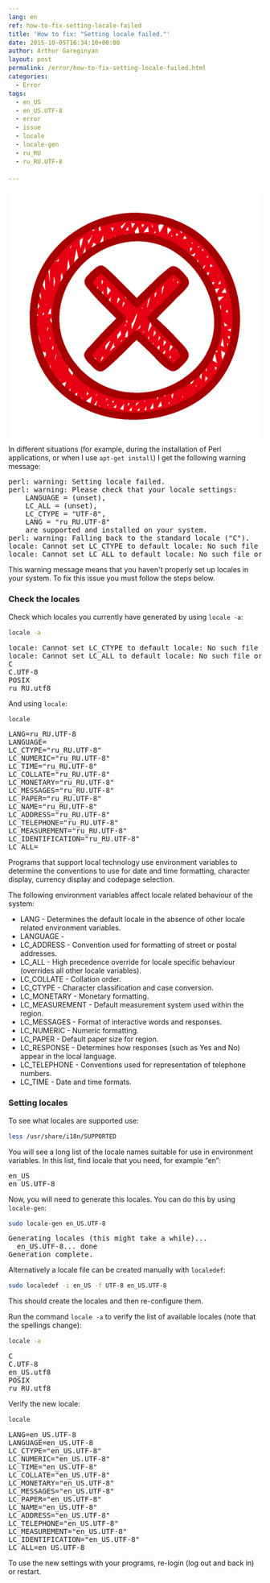 ```yaml
---
lang: en
ref: how-to-fix-setting-locale-failed
title: 'How to fix: "Setting locale failed."'
date: 2015-10-05T16:34:10+00:00
author: Arthur Gareginyan
layout: post
permalink: /error/how-to-fix-setting-locale-failed.html
categories:
  - Error
tags:
  - en_US
  - en_US.UTF-8
  - error
  - issue
  - locale
  - locale-gen
  - ru_RU
  - ru_RU.UTF-8

---
```


![thumb](/images/error.png)
In different situations (for example, during the installation of Perl applications, or when I use `apt-get install`) I get the following warning message:
<pre>
perl: warning: Setting locale failed.
perl: warning: Please check that your locale settings:
	LANGUAGE = (unset),
	LC_ALL = (unset),
	LC_CTYPE = "UTF-8",
	LANG = "ru_RU.UTF-8"
    are supported and installed on your system.
perl: warning: Falling back to the standard locale ("C").
locale: Cannot set LC_CTYPE to default locale: No such file or directory
locale: Cannot set LC_ALL to default locale: No such file or directory
</pre>

This warning message means that you haven't properly set up locales in your system. To fix this issue you must follow the steps below.


### Check the locales

Check which locales you currently have generated by using `locale -a`:

```sh
locale -a
```

<pre>
locale: Cannot set LC_CTYPE to default locale: No such file or directory
locale: Cannot set LC_ALL to default locale: No such file or directory
C
C.UTF-8
POSIX
ru_RU.utf8
</pre>

And using `locale`:

```sh
locale
```

<pre>
LANG=ru_RU.UTF-8
LANGUAGE=
LC_CTYPE="ru_RU.UTF-8"
LC_NUMERIC="ru_RU.UTF-8"
LC_TIME="ru_RU.UTF-8"
LC_COLLATE="ru_RU.UTF-8"
LC_MONETARY="ru_RU.UTF-8"
LC_MESSAGES="ru_RU.UTF-8"
LC_PAPER="ru_RU.UTF-8"
LC_NAME="ru_RU.UTF-8"
LC_ADDRESS="ru_RU.UTF-8"
LC_TELEPHONE="ru_RU.UTF-8"
LC_MEASUREMENT="ru_RU.UTF-8"
LC_IDENTIFICATION="ru_RU.UTF-8"
LC_ALL=
</pre>

Programs that support local technology use environment variables to determine the conventions to use for date and time formatting, character display, currency display and codepage selection.

The following environment variables affect locale related behaviour of the system:

* LANG - Determines the default locale in the absence of other locale related environment variables.
* LANGUAGE - 
* LC_ADDRESS - Convention used for formatting of street or postal addresses.
* LC_ALL - High precedence override for locale specific behaviour (overrides all other locale variables).
* LC_COLLATE - Collation order.
* LC_CTYPE - Character classification and case conversion.
* LC_MONETARY - Monetary formatting.
* LC_MEASUREMENT - Default measurement system used within the region.
* LC_MESSAGES - Format of interactive words and responses.
* LC_NUMERIC - Numeric formatting.
* LC_PAPER - Default paper size for region.
* LC_RESPONSE - Determines how responses (such as Yes and No) appear in the local language.
* LC_TELEPHONE - Conventions used for representation of telephone numbers.
* LC_TIME - Date and time formats.


### Setting locales

To see what locales are supported use:

```sh
less /usr/share/i18n/SUPPORTED
```

You will see a long list of the locale names suitable for use in environment variables. In this list, find locale that you need, for example “en”:

<pre>
en_US
en_US.UTF-8
</pre>

Now, you will need to generate this locales. You can do this by using `locale-gen`:

```sh
sudo locale-gen en_US.UTF-8
```

<pre>
Generating locales (this might take a while)...
  en_US.UTF-8... done
Generation complete.
</pre>

Alternatively a locale file can be created manually with `localedef`:

```sh
sudo localedef -i en_US -f UTF-8 en_US.UTF-8
```

This should create the locales and then re-configure them.

Run the command `locale -a` to verify the list of available locales (note that the spellings change):

```sh
locale -a
```

<pre>
C
C.UTF-8
en_US.utf8
POSIX
ru_RU.utf8
</pre>

Verify the new locale:

```sh
locale
```

<pre>
LANG=en_US.UTF-8
LANGUAGE=en_US.UTF-8
LC_CTYPE="en_US.UTF-8"
LC_NUMERIC="en_US.UTF-8"
LC_TIME="en_US.UTF-8"
LC_COLLATE="en_US.UTF-8"
LC_MONETARY="en_US.UTF-8"
LC_MESSAGES="en_US.UTF-8"
LC_PAPER="en_US.UTF-8"
LC_NAME="en_US.UTF-8"
LC_ADDRESS="en_US.UTF-8"
LC_TELEPHONE="en_US.UTF-8"
LC_MEASUREMENT="en_US.UTF-8"
LC_IDENTIFICATION="en_US.UTF-8"
LC_ALL=en_US.UTF-8
</pre>

To use the new settings with your programs, re-login (log out and back in) or restart.
